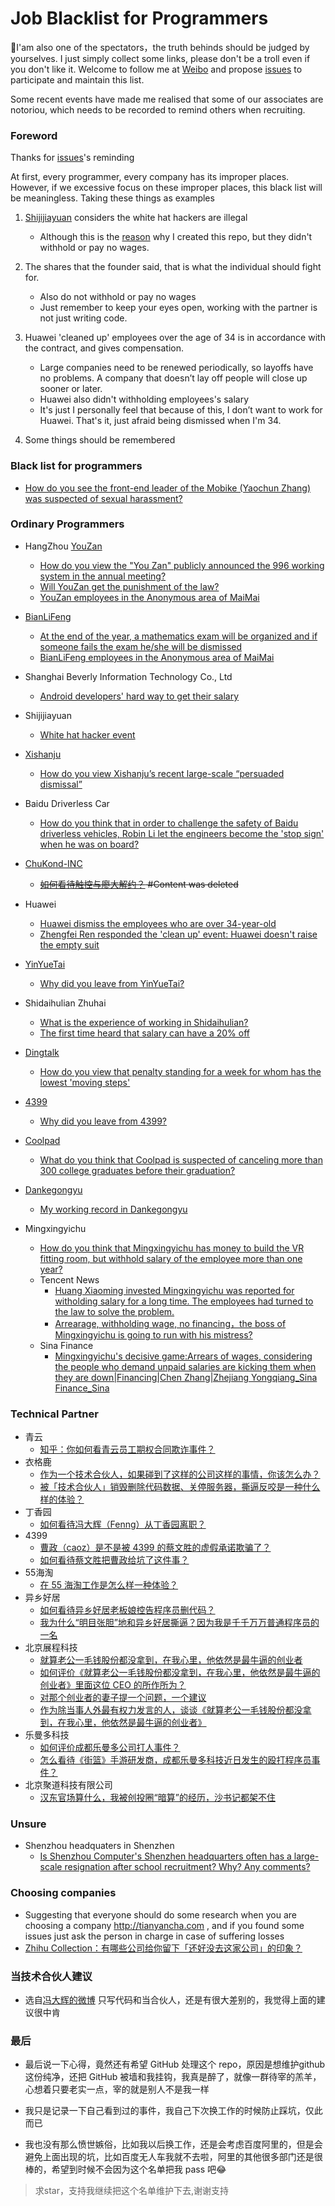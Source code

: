 # Job Blacklist for Programmers

:snail:I'am also one of the spectators，the truth behinds should be judged by yourselves. I just simply collect some links, please don't be a troll even if you don't like it. Welcome to follow me at [Weibo](http://weibo.com/woniuppp) and propose [issues](https://github.com/shengxinjing/programmer-job-blacklist/issues) to participate and maintain this list.


Some recent events have made me realised that some of our associates are notoriou, which needs to be recorded to remind others when recruiting.



### Foreword

Thanks for [issues](https://github.com/shengxinjing/programmer-job-blacklist/issues/20)'s reminding

At first, every programmer, every company has its improper places. However, if we excessive focus on these improper places, this black list will be meaningless. Taking these things as examples

1. [Shijijiayuan](http://www.jiayuan.com/) considers the white hat hackers are illegal
    * Although this is the [reason](https://www.zhihu.com/question/47775182) why I created this repo, but they didn't withhold or pay no wages.

2. The shares that the founder said, that is what the individual should fight for.
    * Also do not withhold or pay no wages
    * Just remember to keep your eyes open, working with the partner is not just writing code.
3. Huawei 'cleaned up' employees over the age of 34 is in accordance with the contract, and gives compensation.
    * Large companies need to be renewed periodically, so layoffs have no problems. A company that doesn’t lay off people will close up sooner or later.
    * Huawei also didn't withholding employees's salary
    * It's just I personally feel that because of this, I don’t want to work for Huawei. That's it, just afraid being dismissed when I'm 34.
4. Some things should be remembered




### Black list for programmers
* [How do you see the front-end leader of the Mobike (Yaochun Zhang) was suspected of sexual harassment?](https://www.zhihu.com/question/289146339?from=groupmessage&isappinstalled=0&utm_medium=social&utm_oi=581028265741783040&utm_source=wechat_session)

### Ordinary Programmers

* HangZhou [YouZan](https://www.youzan.com/)
    - [How do you view the "You Zan" publicly announced the 996 working system in the annual meeting?](https://www.zhihu.com/question/309428750)
    - [Will YouZan get the punishment of the law?](https://www.zhihu.com/question/310419862)
    - [YouZan employees in the Anonymous area of MaiMai](https://maimai.cn/web/gossip_detail?encode_id=eyJ0eXAiOiJKV1QiLCJhbGciOiJIUzI1NiJ9.eyJpZCI6MTk2MDc3MzAsImlhdCI6MTU0ODY1NDIxOX0.JSAyjakN-V_ZBQfjKxOl3MZKBcV7uLHyPZ1N-1mKXJI)
* [BianLiFeng](https://www.bianlifeng.com/)
    - [At the end of the year, a mathematics exam will be organized and if someone fails the exam he/she will be dismissed](https://zhuanlan.zhihu.com/p/55856617)
    - [BianLiFeng employees in the Anonymous area of MaiMai](https://maimai.cn/web/gossip_detail?encode_id=eyJ0eXAiOiJKV1QiLCJhbGciOiJIUzI1NiJ9.eyJpZCI6MTk3MzA4MjAsImlhdCI6MTU0ODY1NDI3OH0.UwkUFUh0wXgox30vxMCYyiRZW1dhzgWZKExIC6PT0V4)

* Shanghai Beverly Information Technology Co., Ltd
    - [Android developers' hard way to get their salary](https://juejin.im/post/59bb3de35188257e7a427a6d)
* Shijijiayuan
    - [White hat hacker event](https://www.zhihu.com/question/47775182)
* [Xishanju](https://www.xishanju.com/)
    - [How do you view Xishanju’s recent large-scale “persuaded dismissal”](https://www.zhihu.com/question/40739038)

* Baidu Driverless Car
    - [How do you think that in order to challenge the safety of Baidu driverless vehicles, Robin Li let the engineers become the 'stop sign' when he was on board?](https://www.zhihu.com/question/52768740?sort=created)
* [ChuKond-INC](http://www.chukong-inc.com/)
    - ~~[如何看待触控与廖大解约？](https://www.zhihu.com/question/55756584/answer/146106517) #Content was deleted~~
* Huawei
    - [Huawei dismiss the employees who are over 34-year-old](https://www.zhihu.com/question/55618811)
    - [Zhengfei Ren responded the 'clean up' event: Huawei doesn't raise the empty suit](http://www.williamlong.info/archives/4894.html)
* [YinYueTai](http://www.yinyuetai.com/)
    - [Why did you leave from YinYueTai?](https://www.zhihu.com/question/22461542)
* Shidaihulian Zhuhai
    - [What is the experience of working in Shidaihulian?](https://www.zhihu.com/question/54987066)
    - [The first time heard that salary can have a 20% off](https://www.v2ex.com/t/348047#reply50)
* [Dingtalk](https://www.dingtalk.com/)
    - [How do you view that penalty standing for a week for whom has the lowest 'moving steps'](https://www.zhihu.com/question/57732499)
* [4399](http://my.4399.com/joinus/index.html)
    - [Why did you leave from 4399?](https://www.zhihu.com/question/22048775)
* [Coolpad](https://coolpad.us/)
    - [What do you think that Coolpad is suspected of canceling more than 300 college graduates before their graduation?](https://www.zhihu.com/question/59878776)  
* [Dankegongyu](https://www.dankegongyu.com/)
    - [My working record in Dankegongyu](https://zhuanlan.zhihu.com/p/27831054)
* Mingxingyichu
    - [How do you think that Mingxingyichu has money to build the VR fitting room, but withhold salary of the employee more than one year?](https://maimai.cn/article/topic?id=21179)
    - Tencent News
        - [Huang Xiaoming invested Mingxingyichu was reported for witholding salary for a long time. The employees had turned to the law to solve the problem.](https://xw.qq.com/tech/20170904089402/TEC2017090408940200)
        - [Arrearage, withholding wage, no financing，the boss of Mingxingyichu is going to run with his mistress?](https://xw.qq.com/cmsid/20170906A02KJP00)
    - Sina Finance
        - [Mingxingyichu's decisive game:Arrears of wages, considering the people who demand unpaid salaries are kicking them when they are down|Financing|Chen Zhang|Zhejiang Yongqiang_Sina Finance_Sina](http://finance.sina.com.cn/chanjing/gsnews/2017-09-26/doc-ifymenmt6937590.shtml)


### Technical Partner

* 青云
    - [知乎：你如何看青云员工期权合同欺诈事件？](https://www.zhihu.com/question/47442360)
* 衣格鹿
    - [作为一个技术合伙人，如果碰到了这样的公司这样的事情，你该怎么办？](https://www.zhihu.com/question/38295860/answer/75732778)
    - [被「技术合伙人」销毁删除代码数据、关停服务器，撕逼反咬是一种什么样的体验？](https://www.zhihu.com/question/38333196/answer/75901815)
* 丁香园
    - [如何看待冯大辉（Fenng）从丁香园离职？](https://www.zhihu.com/question/48607258)
* 4399
    - [曹政（caoz）是不是被 4399 的蔡文胜的虚假承诺欺骗了？](https://www.zhihu.com/question/23552172)
    - [如何看待蔡文胜把曹政给坑了这件事？](https://www.zhihu.com/question/23554339)
* 55海淘
    - [在 55 海淘工作是怎么样一种体验？](https://www.zhihu.com/question/43651618)
* 异乡好居
    - [如何看待异乡好居老板娘控告程序员删代码？](https://www.zhihu.com/question/46294596)
    - [我为什么“明目张胆”地和异乡好居撕逼？因为我是千千万万普通程序员的一名](https://zhuanlan.zhihu.com/p/20907546)
* 北京展程科技
    - [就算老公一毛钱股份都没拿到，在我心里，他依然是最牛逼的创业者](http://mp.weixin.qq.com/s/C5aDa0pzoUGk6_4q-qKCaQ)
    - [如何评价《就算老公一毛钱股份都没拿到，在我心里，他依然是最牛逼的创业者》里面这位 CEO 的所作所为？](https://www.zhihu.com/question/56175498)
    - [对那个创业者的妻子提一个问题，一个建议](https://mp.weixin.qq.com/s?__biz=MzA3MjA4MDI5OQ==&mid=2651728497&idx=1&sn=4a44f4da1c8450aafdd59608d1ccfe97&key=ffe67a077c969a8bcd4e189116725132332291db2178c0be737bc6ebbe76b14b33eeeb9feb29c85e37e04b8914fc96f0b3df454d6d557560d886a43cbd6c43fbc9beade7732f6df78c8485a2f7d01aaf&ascene=0&uin=MTA1MTg0NzQ0MA%3D%3D&devicetype=iMac+MacBookPro8%2C1+OSX+OSX+10.11.6+build(15G1217)&version=12010210&nettype=WIFI&fontScale=100&pass_ticket=s6mb9CuZGxkN8n8xyrkfgTaSA%2FlrAhiGOafJkPjKj5Hy0YaGkmuwxc5%2B1DGanVEN)
    - [作为除当事人外最有权力发言的人，谈谈《就算老公一毛钱股份都没拿到，在我心里，他依然是最牛逼的创业者》](https://mp.weixin.qq.com/s?__biz=MzUyMDAwOTUwMA==&mid=2247483654&idx=1&sn=9694290fbec136b4db8ca96aaaae1610&key=ce5474c1928dba09e4eff02c16454389d8599a9d326d5d4afb783846e1c1734b3712a9ae998194fa10745212d2542b2ecd067168a2b7b09826236d58b0930a59c0f525fc54e3aed6903ac50943b387d6&ascene=0&uin=MTA1MTg0NzQ0MA%3D%3D&devicetype=iMac+MacBookPro8%2C1+OSX+OSX+10.11.6+build(15G1217)&version=12010210&nettype=WIFI&fontScale=100&pass_ticket=s6mb9CuZGxkN8n8xyrkfgTaSA%2FlrAhiGOafJkPjKj5Hy0YaGkmuwxc5%2B1DGanVEN)
* 乐曼多科技
    - [如何评价成都乐曼多公司打人事件？](https://www.zhihu.com/question/56707020)
    - [怎么看待《街篮》手游研发商，成都乐曼多科技近日发生的殴打程序员事件？](https://www.zhihu.com/question/56705233)
* 北京聚道科技有限公司
    - [汉东官场算什么，我被创投圈“暗算”的经历，沙书记都架不住](http://weibo.com/ttarticle/p/show?id=2309404098747628943708)

### Unsure
* Shenzhou headquaters in Shenzhen
    - [Is Shenzhou Computer's Shenzhen headquarters often has a large-scale resignation after school recruitment? Why? Any comments?](http://www.zhihu.com/question/49016853?utm_source=qq&utm_medium=social)


### Choosing companies

* Suggesting that everyone should do some research when you are choosing a company http://tianyancha.com , and if you found some issues just ask the person in charge in case of suffering losses
* [Zhihu Collection：有哪些公司给你留下「还好没去这家公司」的印象？](https://www.zhihu.com/question/38718862)


### 当技术合伙人建议
* 选自[冯大辉的微博](http://weibo.com/1577826897/EwLWXoxtG) 只写代码和当合伙人，还是有很大差别的，我觉得上面的建议很中肯


### 最后

* 最后说一下心得，竟然还有希望 GitHub 处理这个 repo，原因是想维护github这份纯净，还把 GitHub 被墙和我挂钩，我真是醉了，就像一群待宰的羔羊，心想着只要老实一点，宰的就是别人不是我一样

* 我只是记录一下自己看到过的事件，我自己下次换工作的时候防止踩坑，仅此而已
* 我也没有那么愤世嫉俗，比如我以后换工作，还是会考虑百度阿里的，但是会避免上面出现的坑，比如百度无人车我就不去啦，阿里的其他很多部门还是很棒的，希望到时候不会因为这个名单把我 pass 吧:joy:

> 求star，支持我继续把这个名单维护下去,谢谢支持
